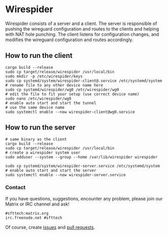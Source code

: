 # Wirespider

Wirespider consists of a server and a client. The server is responsible of pushing the wireguard configuration and routes to the clients and helping with NAT hole punching. The client listens for configuration changes, and modifies the wireguard configuration and routes accordingly.

## How to run the client
```
cargo build --release
sudo cp target/release/wirespider /usr/local/bin
sudo mkdir -p /etc/wirespider/keys
sudo cp systemd/system/wirespider-client@.service /etc/systemd/system
# rename file to any other device name here
sudo cp systemd/wirespider/wg0 /etc/wirespider/wg0
# edit the file to fit your setup (use correct device name)
sudo nano /etc/wirespider/wg0
# enable auto start and start the tunnel
# use the same device name
sudo systemctl enable --now wirespider-client@wg0.service
```

## How to run the server
```
# same binary as the client
cargo build --release
sudo cp target/release/wirespider /usr/local/bin
# create a wirespider system user
sudo adduser --system --group --home /var/lib/wirespider wirespider 

sudo cp systemd/system/wirespider-server.service /etc/systemd/system
# enable auto start and start the server
sudo systemctl enable --now wirespider-server.service
```


### Contact

If you have questions, suggestions, encounter any problem,
please join our Matrix or IRC channel and ask!

```
#sfttech:matrix.org
irc.freenode.net #sfttech
```

Of course, create [issues](https://github.com/SFTtech/wirespider/issues)
and [pull requests](https://github.com/SFTtech/wirespider/pulls).